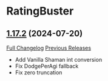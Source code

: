 # RatingBuster

## [1.17.2](https://github.com/raethkcj/RatingBuster/tree/1.17.2) (2024-07-20)
[Full Changelog](https://github.com/raethkcj/RatingBuster/compare/1.17.1...1.17.2) [Previous Releases](https://github.com/raethkcj/RatingBuster/releases)

- Add Vanilla Shaman int conversion  
- Fix DodgePerAgi fallback  
- Fix zero truncation  
